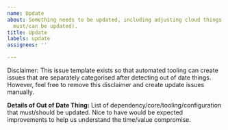 ```yaml
---
name: Update
about: Something needs to be updated, including adjusting cloud things (dependency/core/tooling/configuration
  must/can be updated).
title: Update
labels: update
assignees: ''

---
```


Disclaimer:
This issue template exists so that automated tooling can create issues that are separately categorised after detecting out of date things. However, feel free to remove this disclaimer and create update issues manually.

**Details of Out of Date Thing:**
List of dependency/core/tooling/configuration that must/should be updated.
Nice to have would be expected improvements to help us understand the time/value compromise.
